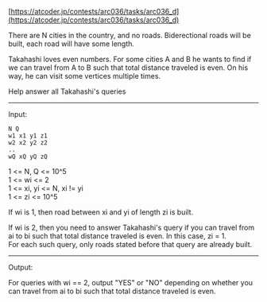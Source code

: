 [https://atcoder.jp/contests/arc036/tasks/arc036_d](https://atcoder.jp/contests/arc036/tasks/arc036_d)

There are N cities in the country, and no roads. Biderectional roads will be built, each road will have some length.

Takahashi loves even numbers. For some cities A and B he wants to find if we can travel from A to B such that total distance
traveled is even. On his way, he can visit some vertices multiple times.

Help answer all Takahashi's queries

---
Input:

```
N Q
w1 x1 y1 z1
w2 x2 y2 z2
..
wQ xQ yQ zQ
```

1 <= N, Q <= 10^5 \
1 <= wi <= 2 \
1 <= xi, yi <= N, xi != yi \
1 <= zi <= 10^5

If wi is 1, then road between xi and yi of length zi is built.

If wi is 2, then you need to answer Takahashi's query if you can travel from ai to bi such that total 
distance traveled is even. In this case, zi = 1. \
For each such query, only roads stated before that query are already built.

---
Output:

For queries with wi == 2, output "YES" or "NO" depending on whether you can travel from ai to bi such that total 
distance traveled is even.






